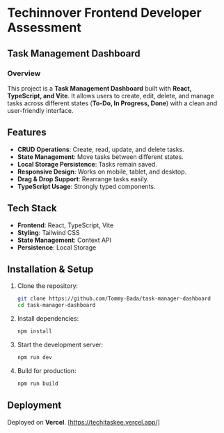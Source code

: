 # Techinnover Frontend Developer Assessment

## Task Management Dashboard

### Overview

This project is a **Task Management Dashboard** built with **React, TypeScript, and Vite**. It allows users to create, edit, delete, and manage tasks across different states (**To-Do, In Progress, Done**) with a clean and user-friendly interface.

## Features

- **CRUD Operations**: Create, read, update, and delete tasks.
- **State Management**: Move tasks between different states.
- **Local Storage Persistence**: Tasks remain saved.
- **Responsive Design**: Works on mobile, tablet, and desktop.
- **Drag & Drop Support**: Rearrange tasks easily.
- **TypeScript Usage**: Strongly typed components.

## Tech Stack

- **Frontend**: React, TypeScript, Vite
- **Styling**: Tailwind CSS
- **State Management**: Context API
- **Persistence**: Local Storage

## Installation & Setup

1. Clone the repository:
   ```sh
   git clone https://github.com/Tommy-Bada/task-manager-dashboard
   cd task-manager-dashboard
   ```
2. Install dependencies:
   ```sh
   npm install
   ```
3. Start the development server:
   ```sh
   npm run dev
   ```
4. Build for production:
   ```sh
   npm run build
   ```

## Deployment

Deployed on **Vercel**. [https://techitaskee.vercel.app/]
